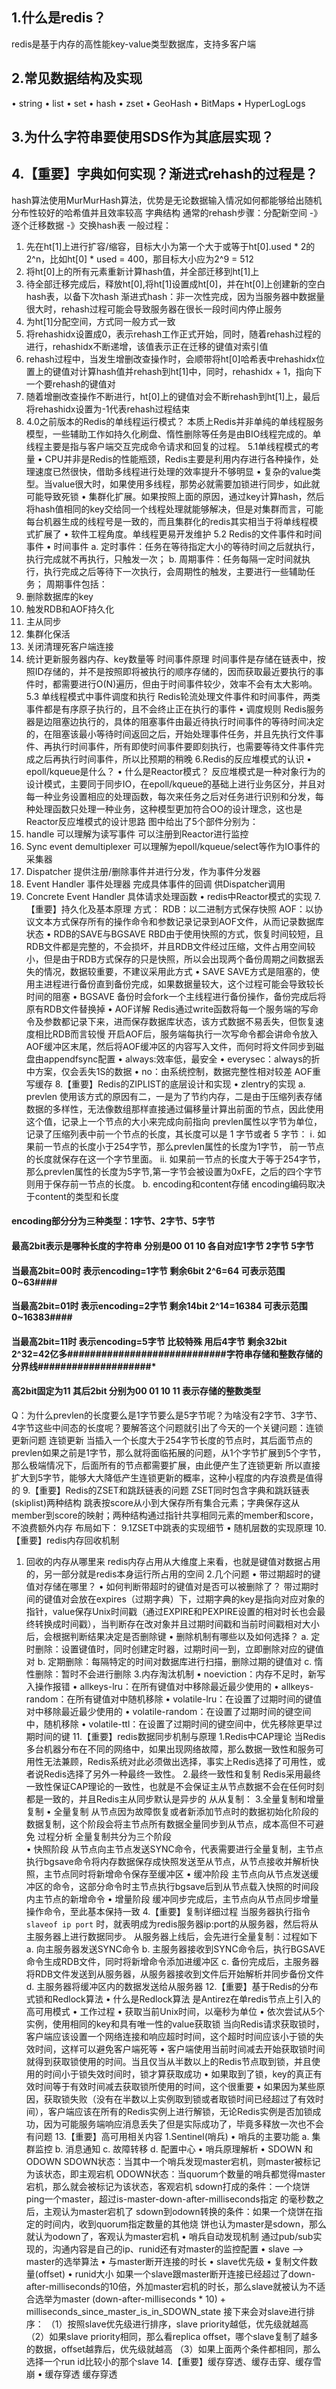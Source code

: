 ## 1.什么是redis？
redis是基于内存的高性能key-value类型数据库，支持多客户端
## 2.常见数据结构及实现
• string
• list
• set
• hash
• zset
• GeoHash
• BitMaps
• HyperLogLogs
## 3.为什么字符串要使用SDS作为其底层实现？
## 4.【重要】字典如何实现？渐进式rehash的过程是？
hash算法使用MurMurHash算法，优势是无论数据输入情况如何都能够给出随机分布性较好的哈希值并且效率较高
字典结构
通常的rehash步骤：分配新空间 -》逐个迁移数据 -》交换hash表
一般过程：
1. 先在ht[1]上进行扩容/缩容，目标大小为第一个大于或等于ht[0].used * 2的2^n，比如ht[0] * used = 400，那目标大小应为2^9 = 512
2. 将ht[0]上的所有元素重新计算hash值，并全部迁移到ht[1]上
3. 待全部迁移完成后，释放ht[0],将ht[1]设置成ht[0]，并在ht[0]上创建新的空白hash表，以备下次hash
渐进式hash：非一次性完成，因为当服务器中数据量很大时，rehash过程可能会导致服务器在很长一段时间内停止服务
1. 为ht[1]分配空间，方式同一般方式一致
2. 将rehashidx设置成0，表示rehash工作正式开始，同时，随着rehash过程的进行，rehashidx不断递增，该值表示正在迁移的键值对索引值
3. rehash过程中，当发生增删改查操作时，会顺带将ht[0]哈希表中rehashidx位置上的键值对计算hash值并rehash到ht[1]中，同时，rehashidx + 1，指向下一个要rehash的键值对
4. 随着增删改查操作不断进行，ht[0]上的键值对会不断rehash到ht[1]上，最后将rehashidx设置为-1代表rehash过程结束
5. 4.0之前版本的Redis的单线程运行模式？
本质上Redis并非单纯的单线程服务模型，一些辅助工作如持久化刷盘、惰性删除等任务是由BIO线程完成的。单线程主要是指与客户端交互完成命令请求和回复的过程。
5.1单线程模式的考量
• CPU并非是Redis的性能瓶颈，Redis主要是利用内存进行各种操作，处理速度已然很快，借助多线程进行处理的效率提升不够明显
• 复杂的value类型。当value很大时，如果使用多线程，那势必就需要加锁进行同步，如此就可能导致死锁
• 集群化扩展。如果按照上面的原因，通过key计算hash，然后将hash值相同的key交给同一个线程处理就能够解决，但是对集群而言，可能每台机器生成的线程号是一致的，而且集群化的redis其实相当于将单线程模式扩展了
• 软件工程角度。单线程更易开发维护
5.2 Redis的文件事件和时间事件
• 时间事件
a. 定时事件：任务在等待指定大小的等待时间之后就执行，执行完成就不再执行，只触发一次；
b. 周期事件：任务每隔一定时间就执行，执行完成之后等待下一次执行，会周期性的触发，主要进行一些辅助任务；
周期事件包括：
1. 删除数据库的key
2. 触发RDB和AOF持久化
3. 主从同步
4. 集群化保活
5. 关闭清理死客户端连接
6. 统计更新服务器内存、key数量等
时间事件原理
时间事件是存储在链表中，按照ID存储的，并不是按照即将被执行的顺序存储的，因而获取最近要执行的事件时，都需要进行O(N)遍历，但由于时间事件较少，效率不会有太大影响。
5.3 单线程模式中事件调度和执行
Redis轮流处理文件事件和时间事件，两类事件都是有序原子执行的，且不会终止正在执行的事件
• 调度规则
Redis服务器是边阻塞边执行的，具体的阻塞事件由最近待执行时间事件的等待时间决定的，在阻塞该最小等待时间返回之后，开始处理事件任务，并且先执行文件事件、再执行时间事件，所有即使时间事件要即刻执行，也需要等待文件事件完成之后再执行时间事件，所以比预期的稍晚
6.Redis的反应堆模式的认识
• epoll/kqueue是什么？
• 什么是Reactor模式？
反应堆模式是一种对象行为的设计模式，主要同于同步IO，在epoll/kqueue的基础上进行业务区分，并且对每一种业务设置相应的处理函数，每次来任务之后对任务进行识别和分发，每种处理函数只处理一种业务，这种模型更加符合OO的设计理念，这也是Reactor反应堆模式的设计思路
图中给出了5个部件分别为：
1. handle 可以理解为读写事件 可以注册到Reactor进行监控
2. Sync event demultiplexer 可以理解为epoll/kqueue/select等作为IO事件的采集器
3. Dispatcher 提供注册/删除事件并进行分发，作为事件分发器
4. Event Handler 事件处理器 完成具体事件的回调 供Dispatcher调用
5. Concrete Event Handler 具体请求处理函数
• redis中Reactor模式的实现
7.【重要】持久化及基本原理
方式：
RDB：以二进制方式保存快照
AOF：以协议文本方式保存所有的操作命令和参数记录记录到AOF文件，从而记录数据库状态
• RDB的SAVE与BGSAVE
RBD由于使用快照的方式，恢复时间较短，且RDB文件都是完整的，不会损坏，并且RDB文件经过压缩，文件占用空间较小，但是由于RDB方式保存的只是快照，所以会出现两个备份周期之间数据丢失的情况，数据较重要，不建议采用此方式
• SAVE
     SAVE方式是阻塞的，使用主进程进行备份直到备份完成，如果数据量较大，这个过程可能会导致较长时间的阻塞
• BGSAVE
备份时会fork一个主线程进行备份操作，备份完成后将原有RDB文件替换掉
• AOF详解
Redis通过write函数将每一个服务端的写命令及参数都记录下来，进而保存数据库状态，该方式数据不易丢失，但恢复速度相比RDB而言较慢
开启AOF后，服务端每执行一次写命令都会讲命令放入AOF缓冲区末尾，然后将AOF缓冲区的内容写入文件，而何时将文件同步到磁盘由appendfsync配置
• always:效率低，最安全
• everysec：always的折中方案，仅会丢失1S的数据
• no：由系统控制，数据完整性相对较差
AOF重写缓存
8.【重要】Redis的ZIPLIST的底层设计和实现
• zlentry的实现
a. prevlen
使用该方式的原因有二，一是为了节约内存，二是由于压缩列表存储数据的多样性，无法像数组那样直接通过偏移量计算出前面的节点，因此使用这个值，记录上一个节点的大小来完成向前指向
prevlen属性以字节为单位，记录了压缩列表中前一个节点的长度，其长度可以是 1 字节或者 5 字节：
ⅰ. 如果前一节点的长度小于254字节，那么prevlen属性的长度为1字节， 前一节点的长度就保存在这一个字节里面。
ⅱ. 如果前一节点的长度大于等于254字节，那么prevlen属性的长度为5字节,第一字节会被设置为0xFE，之后的四个字节则用于保存前一节点的长度。
b. encoding和content存储
encoding编码取决于content的类型和长度
#### encoding部分分为三种类型：1字节、2字节、5字节 ####
#### 最高2bit表示是哪种长度的字符串 分别是00 01 10 各自对应1字节 2字节 5字节 ####
#### 当最高2bit=00时 表示encoding=1字节 剩余6bit 2^6=64 可表示范围0~63####
#### 当最高2bit=01时 表示encoding=2字节 剩余14bit 2^14=16384 可表示范围0~16383####
#### 当最高2bit=11时 表示encoding=5字节 比较特殊 用后4字节 剩余32bit 2^32=42亿多############################字符串存储和整数存储的分界线####################*
#### 高2bit固定为11 其后2bit 分别为00 01 10 11 表示存储的整数类型
Q：为什么prevlen的长度要么是1字节要么是5字节呢？为啥没有2字节、3字节、4字节这些中间态的长度呢？要解答这个问题就引出了今天的一个关键问题：连锁更新问题
连锁更新
当插入一个长度大于254字节长度的节点时，其后面节点的prevlen如果之前是1字节，那么就将面临拓展的问题，从1个字节扩展到5个字节，那么极端情况下，后面所有的节点都需要扩展，由此便产生了连锁更新
所以直接扩大到5字节，能够大大降低产生连锁更新的概率，这种小程度的内存浪费是值得的
9.【重要】Redis的ZSET和跳跃链表的问题
ZSET同时包含字典和跳跃链表(skiplist)两种结构
跳表按score从小到大保存所有集合元素；字典保存这从member到score的映射；两种结构通过指针共享相同元素的member和score，不浪费额外内存
布局如下：
9.1ZSET中跳表的实现细节
• 随机层数的实现原理
10.【重要】redis内存回收机制
1. 回收的内存从哪里来
redis内存占用从大维度上来看，也就是键值对数据占用的，另一部分就是redis本身运行所占用的空间
2.几个问题
• 带过期超时的键值对存储在哪里？
• 如何判断带超时的键值对是否可以被删除了？
带过期时间的键值对会放在expires（过期字典）下，过期字典的key是指向对应对象的指针，value保存Unix时间戳（通过EXPIRE和PEXPIRE设置的相对时长也会最终转换成时间戳），当判断存在改对象并且过期时间戳和当前时间戳相对大小后，会根据判断结果决定是否删除键
• 删除机制有哪些以及如何选择？
a. 定时删除：设置键值时，同时创建定时器，过期时间一到，立即删除对应的键值对
b. 定期删除：每隔特定的时间对数据库进行扫描，删除过期的键值对
c. 惰性删除：暂时不会进行删除
3.内存淘汰机制
• noeviction：内存不足时，新写入操作报错
• allkeys-lru：在所有键值对中移除最近最少使用的
• allkeys-random：在所有键值对中随机移除
• volatile-lru：在设置了过期时间的键值对中移除最近最少使用的
• volatile-random：在设置了过期时间的键空间中，随机移除
• volatile-ttl：在设置了过期时间的键空间中，优先移除更早过期时间的键
11.【重要】redis数据同步机制与原理
1.Redis中CAP理论
当Redis多台机器分布在不同的网络中，如果出现网络故障，那么数据一致性和服务可用性无法兼顾，Redis系统对此必须做出选择，事实上Redis选择了可用性，或者说Redis选择了另外一种最终一致性。
2.最终一致性和复制
Redis采用最终一致性保证CAP理论的一致性，也就是不会保证主从节点数据不会在任何时刻都是一致的，并且Redis主从同步默认是异步的
从从复制：
3.全量复制和增量复制
• 全量复制
从节点因为故障恢复或者新添加节点时的数据初始化阶段的数据复制，这个阶段会将主节点所有数据全量同步到从节点，成本高但不可避免
过程分析
全量复制共分为三个阶段    
• 快照阶段
从节点向主节点发送SYNC命令，代表需要进行全量复制，主节点执行bgsave命令将内存数据保存成快照发送至从节点，从节点接收并解析快照，主节点同时将新增命令保存至缓冲区
• 缓冲阶段
主节点向从节点发送缓冲区的命令，这部分命令时主节点执行bgsave后到从节点载入快照的时间段内主节点的新增命令
• 增量阶段
缓冲同步完成后，主节点向从节点同步增量操作命令，至此基本保持一致
4.【重要】复制详细过程
当服务器执行指令 `slaveof ip port` 时，就表明成为redis服务器ip:port的从服务器，然后将从主服务器上进行数据同步。
从服务器上线后，会先进行全量复制：过程如下
a. 向主服务器发送SYNC命令
b. 主服务器接收到SYNC命令后，执行BGSAVE命令生成RDB文件，同时将新增命令添加进缓冲区
c. 备份完成后，主服务器将RDB文件发送到从服务器，从服务器接收到文件后开始解析并同步备份文件
d. 主服务器将缓冲区内的数据发送给从服务器
12.【重要】基于Redis的分布式锁和Redlock算法
• 什么是Redlock算法
是Antirez在单redis节点上引入的高可用模式
• 工作过程
• 获取当前Unix时间，以毫秒为单位
• 依次尝试从5个实例，使用相同的key和具有唯一性的value获取锁
当向Redis请求获取锁时，客户端应该设置一个网络连接和响应超时时间，这个超时时间应该小于锁的失效时间，这样可以避免客户端死等
• 客户端使用当前时间减去开始获取锁时间就得到获取锁使用的时间。当且仅当从半数以上的Redis节点取到锁，并且使用的时间小于锁失效时间时，锁才算获取成功
• 如果取到了锁，key的真正有效时间等于有效时间减去获取锁所使用的时间，这个很重要
• 如果因为某些原因，获取锁失败（没有在半数以上实例取到锁或者取锁时间已经超过了有效时间），客户端应该在所有的Redis实例上进行解锁，无论Redis实例是否加锁成功，因为可能服务端响应消息丢失了但是实际成功了，毕竟多释放一次也不会有问题
13.【重要】高可用相关内容
1.Sentinel(哨兵)
• 哨兵的主要功能
a. 集群监控
b. 消息通知
c. 故障转移
d. 配置中心
• 哨兵原理解析
• SDOWN 和 ODOWN
SDOWN状态：当其中一个哨兵发现master宕机，则master被标记为该状态，即主观宕机
ODOWN状态：当quorum个数量的哨兵都觉得master宕机，那么就会被标记为该状态，客观宕机
sdown打成的条件：一个烧饼ping一个master，超过is-master-down-after-milliseconds指定        的毫秒数之后，主观认为master宕机了
sdown到odown转换的条件：如果一个烧饼在指定的时间内，收到quorum指定数量的其他烧        饼也认为master是sdown，那么就认为odown了，客观认为master宕机
• 哨兵自动发现机制
通过pub/sub实现的，沟通内容是自己的ip、runid还有对master的监控配置
• slave —> master的选举算法
• 与master断开连接的时长
• slave优先级
• 复制文件数量(offset)
• runid大小
如果一个slave跟master断开连接已经超过了down-after-milliseconds的10倍，外加master宕机的时长，那么slave就被认为不适合选举为master
(down-after-milliseconds * 10) + milliseconds_since_master_is_in_SDOWN_state
接下来会对slave进行排序：
（1）按照slave优先级进行排序，slave priority越低，优先级就越高
（2）如果slave priority相同，那么看replica offset，哪个slave复制了越多的数据，offset越靠后，优先级就越高
（3）如果上面两个条件都相同，那么选择一个run id比较小的那个slave
14.【重要】缓存穿透、缓存击穿、缓存雪崩
• 缓存穿透
缓存穿透
